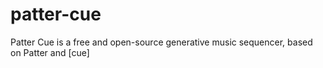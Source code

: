 # patter-cue
Patter Cue is a free and open-source generative music sequencer, based on Patter and [cue]
